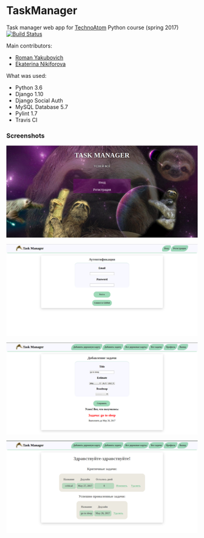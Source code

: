 # TaskManager
Task manager web app for [TechnoAtom](https://atom.mail.ru/) Python course (spring 2017) [![Build Status](https://travis-ci.org/robbydrive/TaskManager.svg?branch=master)](https://travis-ci.org/robbydrive/TaskManager)

Main contributors:
- [Roman Yakubovich](https://github.com/robbydrive)
- [Ekaterina Nikiforova](https://github.com/jpgr9)

What was used:
- Python 3.6
- Django 1.10
- Django Social Auth
- MySQL Database 5.7
- Pylint 1.7
- Travis CI

### Screenshots
![Home page](img/home.png)

![Login page](img/login.png)

![New task page](img/task_addition.png)

![Critical tasks page](img/hot_tasks.png)


